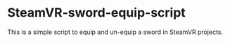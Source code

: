 # SteamVR-sword-equip-script
This is a simple script to equip and un-equip a sword in SteamVR projects. 

